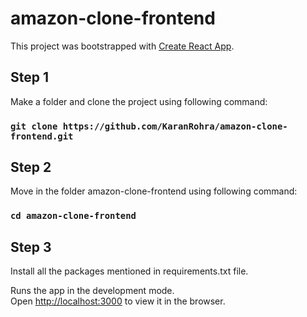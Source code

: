 # amazon-clone-frontend

This project was bootstrapped with [Create React App](https://github.com/facebook/create-react-app).

## Step 1

Make a folder and clone the project using following command:

### `git clone https://github.com/KaranRohra/amazon-clone-frontend.git`

## Step 2

Move in the folder amazon-clone-frontend using following command:

### `cd amazon-clone-frontend`

## Step 3

Install all the packages mentioned in requirements.txt file.

Runs the app in the development mode.\
Open [http://localhost:3000](http://localhost:3000) to view it in the browser.
